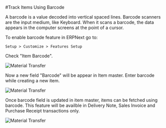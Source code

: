 #Track Items Using Barcode

A barcode is a value decoded into vertical spaced lines. Barcode scanners are the input medium, like Keyboard. When it scans a barcode, the data appears in the computer screens at the point of a cursor.

To enable barcode feature in ERPNext go to:

`Setup > Customize > Features Setup`

Check "Item Barcode".

<img alt="Material Transfer" class="screenshot" src="{{docs_base_url}}/assets/img/articles/barcode-feature-setup.png">

Now a new field "Barcode" will be appear in Item master. Enter barcode while creating a new item.

<img alt="Material Transfer" class="screenshot" src="{{docs_base_url}}/assets/img/articles/barcode-item-master.png">

Once barcode field is updated in item master, items can be fetched using barcode. This feature will be availble in Delivery Note, Sales Invoice and Purchase Receipt transactions only.

<img alt="Material Transfer" class="screenshot" src="{{docs_base_url}}/assets/img/articles/barcode-item-selection.gif">

<!-- markdown -->